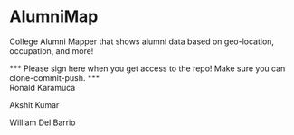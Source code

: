 # AlumniMap
College Alumni Mapper that shows alumni data based on geo-location, occupation, and more!

*** Please sign here when you get access to the repo! Make sure you can clone-commit-push. *** \
Ronald Karamuca

Akshit Kumar

William Del Barrio
